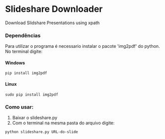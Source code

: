 # Slideshare Downloader
Download Slidshare Presentations using xpath


### Dependências

Para utilizar o programa é necessario instalar o pacote 'img2pdf' do python. No terminal digite:

#### Windows
```
pip install img2pdf
```

#### Linux
```
sudo pip install img2pdf
```

### Como usar:
1. Baixar o slideshare.py
2. Com o terminal na mesma pasta do arquivo digite:
```
python slideshare.py URL-do-slide
```

